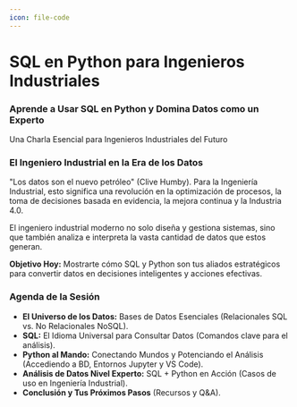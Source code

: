 ```yaml
---
icon: file-code
---
```


# SQL en Python para Ingenieros Industriales

### Aprende a Usar SQL en Python y Domina Datos como un Experto

Una Charla Esencial para Ingenieros Industriales del Futuro

### El Ingeniero Industrial en la Era de los Datos

"Los datos son el nuevo petróleo" (Clive Humby). Para la Ingeniería Industrial, esto significa una revolución en la optimización de procesos, la toma de decisiones basada en evidencia, la mejora continua y la Industria 4.0.

El ingeniero industrial moderno no solo diseña y gestiona sistemas, sino que también analiza e interpreta la vasta cantidad de datos que estos generan.

**Objetivo Hoy:** Mostrarte cómo SQL y Python son tus aliados estratégicos para convertir datos en decisiones inteligentes y acciones efectivas.

### Agenda de la Sesión

* **El Universo de los Datos:** Bases de Datos Esenciales (Relacionales SQL vs. No Relacionales NoSQL).
* **SQL:** El Idioma Universal para Consultar Datos (Comandos clave para el análisis).
* **Python al Mando:** Conectando Mundos y Potenciando el Análisis (Accediendo a BD, Entornos Jupyter y VS Code).
* **Análisis de Datos Nivel Experto:** SQL + Python en Acción (Casos de uso en Ingeniería Industrial).
* **Conclusión y Tus Próximos Pasos** (Recursos y Q\&A).

###

###

###

###

